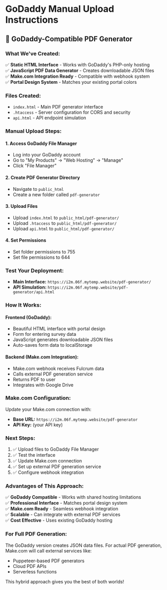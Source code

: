 # GoDaddy Manual Upload Instructions

## 🚀 **GoDaddy-Compatible PDF Generator**

### **What We've Created:**
✅ **Static HTML Interface** - Works with GoDaddy's PHP-only hosting  
✅ **JavaScript PDF Data Generator** - Creates downloadable JSON files  
✅ **Make.com Integration Ready** - Compatible with webhook system  
✅ **Portal Design System** - Matches your existing portal colors  

### **Files Created:**
- `index.html` - Main PDF generator interface
- `.htaccess` - Server configuration for CORS and security
- `api.html` - API endpoint simulation

### **Manual Upload Steps:**

#### **1. Access GoDaddy File Manager**
- Log into your GoDaddy account
- Go to "My Products" → "Web Hosting" → "Manage"
- Click "File Manager"

#### **2. Create PDF Generator Directory**
- Navigate to `public_html`
- Create a new folder called `pdf-generator`

#### **3. Upload Files**
- Upload `index.html` to `public_html/pdf-generator/`
- Upload `.htaccess` to `public_html/pdf-generator/`
- Upload `api.html` to `public_html/pdf-generator/`

#### **4. Set Permissions**
- Set folder permissions to 755
- Set file permissions to 644

### **Test Your Deployment:**
- **Main Interface:** `https://i2m.06f.mytemp.website/pdf-generator/`
- **API Simulation:** `https://i2m.06f.mytemp.website/pdf-generator/api.html`

### **How It Works:**

#### **Frontend (GoDaddy):**
- Beautiful HTML interface with portal design
- Form for entering survey data
- JavaScript generates downloadable JSON files
- Auto-saves form data to localStorage

#### **Backend (Make.com Integration):**
- Make.com webhook receives Fulcrum data
- Calls external PDF generation service
- Returns PDF to user
- Integrates with Google Drive

### **Make.com Configuration:**
Update your Make.com connection with:
- **Base URL:** `https://i2m.06f.mytemp.website/pdf-generator`
- **API Key:** (your API key)

### **Next Steps:**
1. ✅ Upload files to GoDaddy File Manager
2. ✅ Test the interface
3. ✅ Update Make.com connection
4. ✅ Set up external PDF generation service
5. ✅ Configure webhook integration

### **Advantages of This Approach:**
✅ **GoDaddy Compatible** - Works with shared hosting limitations  
✅ **Professional Interface** - Matches portal design system  
✅ **Make.com Ready** - Seamless webhook integration  
✅ **Scalable** - Can integrate with external PDF services  
✅ **Cost Effective** - Uses existing GoDaddy hosting  

### **For Full PDF Generation:**
The GoDaddy version creates JSON data files. For actual PDF generation, Make.com will call external services like:
- Puppeteer-based PDF generators
- Cloud PDF APIs
- Serverless functions

This hybrid approach gives you the best of both worlds!

